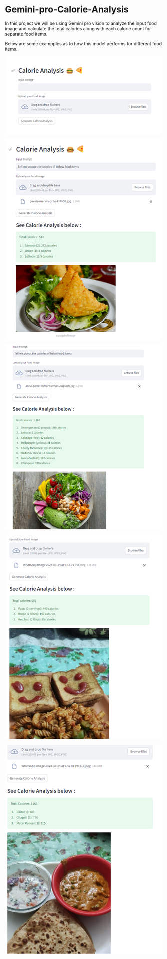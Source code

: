 # Gemini-pro-Calorie-Analysis

In this project we will be using Gemini pro vision to analyze the input food image and calculate the total calories along with each calorie count for separate food items.

Below are some exampples as to how this model performs for different food items.

![0](food1.png)

![0](food2.png)

![0](food3.png)

![0](food4.png)

![0](food5.png)

